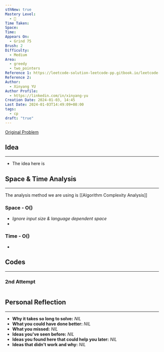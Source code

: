 ```yaml
---
sthNew: true
Mastery Level:
  - 📕
Time Taken: 
Space: 
Time: 
Appears On:
  - Grind 75
Brush: 2
Difficulty:
  - Medium
Area:
  - greedy
  - two_pointers
Reference 1: https://leetcode-solution-leetcode-pp.gitbook.io/leetcode-solution/medium/31.next-permutation
Reference 2: 
Author:
  - Xinyang YU
Author Profile:
  - https://linkedin.com/in/xinyang-yu
Creation Date: 2024-01-03, 14:45
Last Date: 2024-01-03T14:49:09+08:00
tags:
  - cp
draft: "true"
---
```

[Original Problem](https://leetcode.cn/problems/next-permutation/description/)
## Idea
---
- The idea here is 


## Space & Time Analysis
---
The analysis method we are using is [[Algorithm Complexity Analysis]]
### Space - O()
- *Ignore input size & language dependent space*
- 
### Time - O()
- 
 

## Codes
---
### 2nd Attempt
```java title="Solution.java"

```

## Personal Reflection
---
- **Why it takes so long to solve:** *NIL*
- **What you could have done better:** *NIL*
- **What you missed:** *NIL*
- **Ideas you've seen before:** *NIL*
- **Ideas you found here that could help you later:** *NIL*
- **Ideas that didn't work and why:** *NIL*